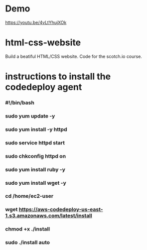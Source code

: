 # Demo

https://youtu.be/4vLtYhujXOk

# html-css-website

Build a beatiful HTML/CSS website. Code for the scotch.io course.

# instructions to install the codedeploy agent

### #!/bin/bash
### sudo yum update -y
### sudo yum install -y httpd
### sudo service httpd start
### sudo chkconfig httpd on

### sudo yum install ruby -y
### sudo yum install wget -y
### cd /home/ec2-user
### wget https://aws-codedeploy-us-east-1.s3.amazonaws.com/latest/install
### chmod +x ./install
### sudo ./install auto
